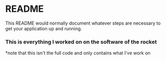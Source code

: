 # README #

This README would normally document whatever steps are necessary to get your application up and running.

### This is everything I worked on on the software of the rocket ###

*note that this isn't the full code and only contains what I've work on

